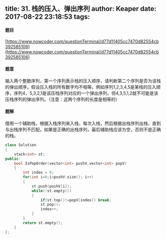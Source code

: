 title: 31. 栈的压入、弹出序列
author: Keaper
date: 2017-08-22 23:18:53
tags:
---
#### 题目
[https://www.nowcoder.com/questionTerminal/d77d11405cc7470d82554cb392585106](https://www.nowcoder.com/questionTerminal/d77d11405cc7470d82554cb392585106)
#### 题意
输入两个整数序列，第一个序列表示栈的压入顺序，请判断第二个序列是否为该栈的弹出顺序。假设压入栈的所有数字均不相等。例如序列1,2,3,4,5是某栈的压入顺序，序列4，5,3,2,1是该压栈序列对应的一个弹出序列，但4,3,5,1,2就不可能是该压栈序列的弹出序列。（注意：这两个序列的长度是相等的）
#### 题解
借用一个辅助栈，根据入栈序列来入栈，每次入栈，然后根据出栈序列出栈，直到与出栈序列不匹配。如果是正确的出栈序列，最后辅助栈应该为空，否则不是正确的栈。
```cpp
class Solution
{
    stack<int> st;
public:
    bool IsPopOrder(vector<int> pushV,vector<int> popV)
    {
        int index = 0;
        for(int i=0;i<pushV.size(); i++)
        {
            st.push(pushV[i]);
            while(!st.empty())
            {
                if(st.top()!=popV[index]) break;
                st.pop();
                index++;
            }
        }
        return st.empty();
    }
};

```